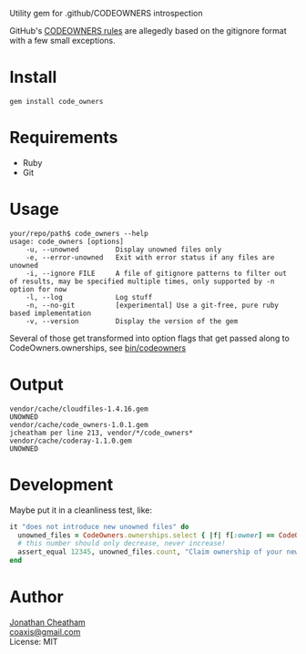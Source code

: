 Utility gem for .github/CODEOWNERS introspection

GitHub's [CODEOWNERS rules](https://docs.github.com/en/repositories/managing-your-repositorys-settings-and-features/customizing-your-repository/about-code-owners) are allegedly based on the gitignore format with a few small exceptions.

Install
=======

    gem install code_owners

Requirements
============

* Ruby
* Git

Usage
=====

```
your/repo/path$ code_owners --help
usage: code_owners [options]
    -u, --unowned         Display unowned files only
    -e, --error-unowned   Exit with error status if any files are unowned
    -i, --ignore FILE     A file of gitignore patterns to filter out of results, may be specified multiple times, only supported by -n option for now
    -l, --log             Log stuff
    -n, --no-git          [experimental] Use a git-free, pure ruby based implementation
    -v, --version         Display the version of the gem
```

Several of those get transformed into option flags that get passed along to CodeOwners.ownerships, see [bin/codeowners](https://github.com/jcheatham/code_owners/blob/main/bin/code_owners)

Output
======

```
vendor/cache/cloudfiles-1.4.16.gem                                                                   UNOWNED
vendor/cache/code_owners-1.0.1.gem                                                                   jcheatham per line 213, vendor/*/code_owners*
vendor/cache/coderay-1.1.0.gem                                                                       UNOWNED
```

Development
======

Maybe put it in a cleanliness test, like:

```ruby
it "does not introduce new unowned files" do
  unowned_files = CodeOwners.ownerships.select { |f| f[:owner] == CodeOwners::NO_OWNER }
  # this number should only decrease, never increase!
  assert_equal 12345, unowned_files.count, "Claim ownership of your new files in .github/CODEOWNERS to fix this test!"
end
```

Author
======
[Jonathan Cheatham](http://github.com/jcheatham)<br/>
coaxis@gmail.com<br/>
License: MIT
